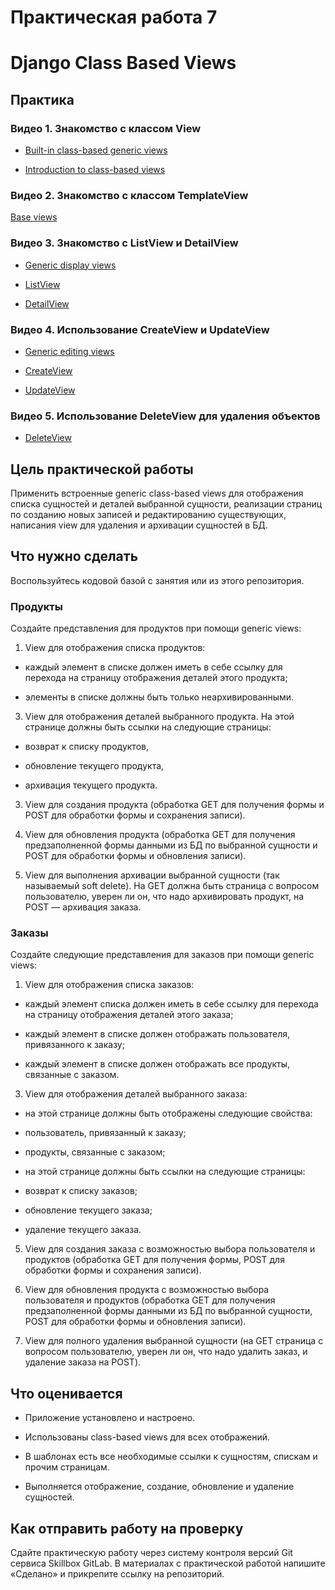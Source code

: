 # Практическая работа 7  
# Django Class Based Views

  

## Практика

### Видео 1. Знакомство с классом View

-   [Built-in class-based generic views](https://docs.djangoproject.com/en/4.1/topics/class-based-views/generic-display/) 
    
-   [Introduction to class-based views](https://docs.djangoproject.com/en/4.1/topics/class-based-views/intro/) 
    

### Видео 2. Знакомство с классом TemplateView

[Base views](https://docs.djangoproject.com/en/4.1/ref/class-based-views/base/#django.views.generic.base.TemplateView) 

### Видео 3. Знакомство с ListView и DetailView

-   [Generic display views](https://docs.djangoproject.com/en/4.1/ref/class-based-views/generic-display/) 
    
-   [ListView](https://docs.djangoproject.com/en/4.1/ref/class-based-views/generic-display/#listview) 
    
-   [DetailView](https://docs.djangoproject.com/en/4.1/ref/class-based-views/generic-display/#detailview)
    

### Видео 4. Использование CreateView и UpdateView

-   [Generic editing views](https://docs.djangoproject.com/en/4.1/ref/class-based-views/generic-editing/) 
    
-   [CreateView](https://docs.djangoproject.com/en/4.1/ref/class-based-views/generic-editing/#createview) 
    
-   [UpdateView](https://docs.djangoproject.com/en/4.1/ref/class-based-views/generic-editing/#updateview) 
    

### Видео 5. Использование DeleteView для удаления объектов

-   [DeleteView](https://docs.djangoproject.com/en/4.1/ref/class-based-views/generic-editing/#deleteview) 
    

## Цель практической работы

Применить встроенные generic class-based views для отображения списка сущностей и деталей выбранной сущности, реализации страниц по созданию новых записей и редактированию существующих, написания view для удаления и архивации сущностей в БД.

## Что нужно сделать

Воспользуйтесь кодовой базой с занятия или из этого репозитория.

  

### Продукты

Создайте представления для продуктов при помощи generic views:

1.  View для отображения списка продуктов:
    

-   каждый элемент в списке должен иметь в себе ссылку для перехода на страницу отображения деталей этого продукта;
    
-   элементы в списке должны быть только неархивированными.
    

3.  View для отображения деталей выбранного продукта. На этой странице должны быть ссылки на следующие страницы:
    

-   возврат к списку продуктов,
    
-   обновление текущего продукта,
    
-   архивация текущего продукта.
    

3.  View для создания продукта (обработка GET для получения формы и POST для обработки формы и сохранения записи).
    
4.  View для обновления продукта (обработка GET для получения предзаполненной формы данными из БД по выбранной сущности и POST для обработки формы и обновления записи).
    
5.  View для выполнения архивации выбранной сущности (так называемый soft delete). На GET должна быть страница с вопросом пользователю, уверен ли он, что надо архивировать продукт, на POST — архивация заказа.
    

### Заказы

Создайте следующие представления для заказов при помощи generic views:

1.  View для отображения списка заказов:
    

-   каждый элемент списка должен иметь в себе ссылку для перехода на страницу отображения деталей этого заказа;
    
-   каждый элемент в списке должен отображать пользователя, привязанного к заказу;
    
-   каждый элемент в списке должен отображать все продукты, связанные с заказом.
    

3.  View для отображения деталей выбранного заказа:
    

-   на этой странице должны быть отображены следующие свойства:
    

-   пользователь, привязанный к заказу;
    
-   продукты, связанные с заказом;
    

-   на этой странице должны быть ссылки на следующие страницы:
    

-   возврат к списку заказов;
    
-   обновление текущего заказа;
    
-   удаление текущего заказа.
    

5.  View для создания заказа с возможностью выбора пользователя и продуктов (обработка GET для получения формы, POST для обработки формы и сохранения записи).
    
6.  View для обновления продукта с возможностью выбора пользователя и продуктов (обработка GET для получения предзаполненной формы данными из БД по выбранной сущности, POST для обработки формы и обновления записи).
    
7.  View для полного удаления выбранной сущности (на GET страница с вопросом пользователю, уверен ли он, что надо удалить заказ, и удаление заказа на POST).
    

## Что оценивается

-   Приложение установлено и настроено.
    
-   Использованы class-based views для всех отображений.
    
-   В шаблонах есть все необходимые ссылки к сущностям, спискам и прочим страницам.
    
-   Выполняется отображение, создание, обновление и удаление сущностей.
    

## Как отправить работу на проверку

Сдайте практическую работу через систему контроля версий Git сервиса Skillbox GitLab. В материалах с практической работой напишите «Сделано» и прикрепите ссылку на репозиторий.
